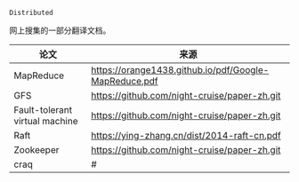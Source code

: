 `Distributed`

网上搜集的一部分翻译文档。





| 论文                           | 来源                                                  |
| ------------------------------ | ----------------------------------------------------- |
| MapReduce                      | https://orange1438.github.io/pdf/Google-MapReduce.pdf |
| GFS                            | https://github.com/night-cruise/paper-zh.git          |
| Fault-tolerant virtual machine | https://github.com/night-cruise/paper-zh.git          |
| Raft                           | https://ying-zhang.cn/dist/2014-raft-cn.pdf           |
| Zookeeper                      | https://github.com/night-cruise/paper-zh.git          |
| craq                           | #                                                     |
